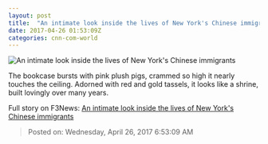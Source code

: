 ```yaml
---
layout: post
title:  "An intimate look inside the lives of New York's Chinese immigrants"
date: 2017-04-26 01:53:09Z
categories: cnn-com-world
---
```


![An intimate look inside the lives of New York's Chinese immigrants](http://i2.cdn.cnn.com/cnnnext/dam/assets/170424110014-louis-chan-my-home-tease-1-super-tease.jpg)

The bookcase bursts with pink plush pigs, crammed so high it nearly touches the ceiling. Adorned with red and gold tassels, it looks like a shrine, built lovingly over many years.


Full story on F3News: [An intimate look inside the lives of New York's Chinese immigrants](http://www.f3nws.com/n/yjNdgF)

> Posted on: Wednesday, April 26, 2017 6:53:09 AM
